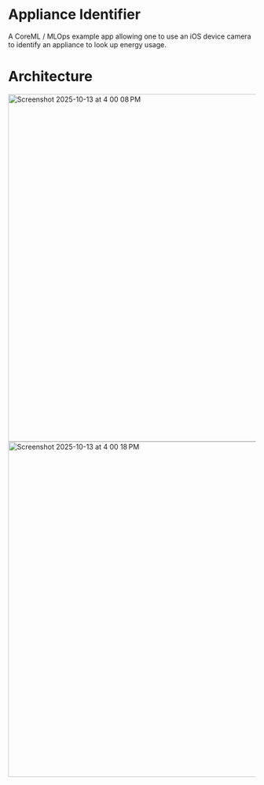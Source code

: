 # Appliance Identifier
A CoreML / MLOps example app allowing one to use an iOS device camera to identify an appliance to look up energy usage.

# Architecture
<img width="533" height="706" alt="Screenshot 2025-10-13 at 4 00 08 PM" src="https://github.com/user-attachments/assets/240d13dd-4af3-4f8b-8b02-ee533642ec29" />
<img width="567" height="682" alt="Screenshot 2025-10-13 at 4 00 18 PM" src="https://github.com/user-attachments/assets/90ad079f-353b-4459-b00e-31248e8a20bc" />
